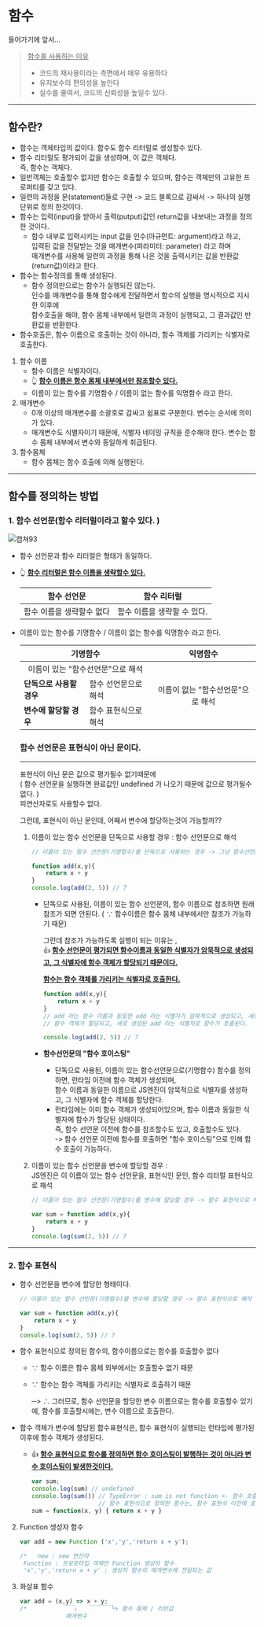 # 함수

들어가기에 앞서...

><u>함수를 사용하는 이유</u>
>
>- 코드의 재사용이라는 측면에서 매우 유용하다
>- 유지보수의 편의성을 높인다
>- 실수를 줄여서, 코드의 신뢰성을 높일수 있다. 

---

## 함수란? 

- 함수는 객체타입의 값이다. 함수도 함수 리터럴로 생성할수 있다. 
- 함수 리터럴도 평가되어 값을 생성하며, 이 값은 객체다. <br>즉, 함수는 객체다.
- 일반객체는 호출할수 없지만 함수는 호출할 수 있으며, 함수는 객체만의 고유한 프로퍼티를 갖고 있다. 
- 일련의 과정을 문(statement)들로 구현 -> 코드 블록으로 감싸서 -> 하나의 실행단위로 정의 한것이다. 
- 함수는 입력(input)을 받아서 출력(putput)값인 return값을 내보내는 과정을 정의한 것이다. 
  - 함수 내부로 입력시키는 input 값을 인수(아규먼트: argument)라고 하고, <br>입력된 값을 전달받는 것을 매개변수(파라미터: parameter) 라고 하며 <br>매개변수를 사용해 일련의 과정을 통해 나온 것을 출력시키는 값을 반환값(return값)이라고 한다.  
- 함수는 함수정의를 통해 생성된다. 
  - 함수 정의만으로는 함수가 실행되진 않는다. <br>인수를 매개변수를 통해 함수에게 전달하면서 함수의 실행을 명시적으로 지시한 이후에 <br>함수호출을 해야, 함수 몸체 내부에서 일련의 과정이 실행되고, 그 결과값인 반환값을 반환한다.
- 함수호출은, 함수 이름으로 호출하는 것이 아니라, 함수 객체를 가리키는 식별자로 호출한다. 

1. 함수 이름
   -  함수 이름은 식별자이다.
   -  👆 <u>**함수 이름은 함수 몸체 내부에서만 참조할수 있다.**</u> 
   - 이름이 있는 함수를 기명함수 / 이름이 없는 함수를 익명함수 라고 한다. 
2. 매개변수
   -  0개 이상의 매개변수를 소괄호로 감싸고 쉼표로 구분한다. 
     변수는 순서에 의미가 있다. 
   - 매개변수도 식별자이기 때문에, 식별자 네이밍 규칙을 준수해야 한다. 
     변수는 함수 몸체 내부에서 변수와 동일하게 취급된다. 
3. 함수몸체
   - 함수 몸체는 함수 호출에 의해 실행된다.

---

## 함수를 정의하는 방법

### 1. 함수 선언문(함수 리터럴이라고 할수 있다. )

![캡쳐93](https://user-images.githubusercontent.com/62126380/92209817-9b06b780-eec8-11ea-8aa1-31cca4bb5664.PNG) 

- 함수 선언문과 함수 리터럴은 형태가 동일하다.

- 👆 <u>**함수 리터럴은 함수 이름을 생략할수 있다.**</u>

  | 함수 선언문               | 함수 리터럴                 |
  | ------------------------- | --------------------------- |
  | 함수 이름을 생략할수 없다 | 함수 이름을 생략할 수 있다. |

- 이름이 있는 함수를 기명함수 / 이름이 없는 함수를 익명함수 라고 한다. 

  <table>
      <thead>
      <tr>
        <th colspan=2  align="center">기명함수</th>
        <th align="center">익명함수</th>
      </tr>
      </thead>
      <tbody>
      <tr>
      <td colspan=2 align="center">이름이 있는 "함수선언문"으로 해석</td>
      <td rowspan=3 align="center">이름이 없는 "함수선언문"으로 해석</td>
      </tr>
      <tr>
        <td span style="font-weight:bold">단독으로 사용할 경우</td>
          <td>함수 선언문으로 해석</td>
          </tr>
  <tr>
  <td  span style="font-weight:bold">변수에 할당할 경우</td>
      <td>함수 표현식으로 해석</td>
      </tr>
      </tbody>
    </table>
  
  ### 함수 선언문은 표현식이 아닌 문이다.
  
  ---
  
  표현식이 아닌 문은 값으로 평가될수 없기때문에<br>( 함수 선언문을 실행하면 완료값인 undefined 가 나오기 때문에 값으로 평가될수 없다. ) <br>피연산자로도 사용할수 없다.
  
  그런데, 표현식이 아닌 문인데, 어째서 변수에 할당하는것이 가능할까??
  
  1. 이름이 있는 함수 선언문을 단독으로 사용할 경우 :  함수 선언문으로 해석
  
     ```javascript
     // 이름이 있는 함수 선언문(기명함수)를 단독으로 사용하는 경우 -> 그냥 함수선언문으로 해석
     
     function add(x,y){ 
         return x + y 
     }
     console.log(add(2, 5)) // 7 
     ```
  
     - 단독으로 사용된, 이름이 있는 함수 선언문의, 함수 이름으로 참조하면 원래 참조가 되면 안된다. ( ∵ 함수이름은 함수 몸체 내부에서만 참조가 가능하기 때문)
  
       그런데 참조가 가능하도록 실행이 되는 이유는 ,<br>👍 **<u>함수 선언문이 평가되면 함수이름과 동일한 식별자가 암묵적으로 생성되고, 그 식별자에 함수 객체가 할당되기 때문이다.</u>** 
  
       **<u>함수는 함수 객체를 가리키는 식별자로 호출한다.</u>**
  
       ```javascript
       function add(x,y){
           return x + y
       }
       // add 라는 함수 이름과 동일한 add 라는 식별자가 암묵적으로 생성되고, 새로 생성된 add 라는 식별자에 
       // 함수 객체가 할당되고, 새로 생성된 add 라는 식별자로 함수가 호출된다.
       
       console.log(add(2, 5)) // 7 
       ```
  
     - **함수선언문의 "함수 호이스팅"**
       - 단독으로 사용된, 이름이 있는 함수선언문으로(기명함수) 함수를 정의하면, 런타임 이전에 함수 객체가 생성되며,<br> 함수 이름과 동일한 이름으로 JS엔진이 암묵적으로 식별자를 생성하고, 그 식별자에 함수 객체를 할당한다.
       - 런타임에는 이미 함수 객체가 생성되어있으며, 함수 이름과 동일한 식별자에 함수가 할당된 상태이다. <br>즉, 함수 선언문 이전에 함수를 참조할수도 있고, 호출할수도 있다. <br>-> 함수 선언문 이전에 함수를 호출하면 "함수 호이스팅"으로 인해 함수 호출이 가능하다.
  
  2. 이름이 있는 함수 선언문을 변수에 할당할 경우 : <br>JS엔진은 이 이름이 있는 함수 선언문을, 표현식인 문인, 함수 리터럴 표현식으로 해석
  
     ```javascript
     // 이름이 있는 함수 선언문(기명함수)를 변수에 할당할 경우 -> 함수 표현식으로 해석
     
     var sum = function add(x,y){ 
         return x + y 
     }
     console.log(sum(2, 5)) // 7 
     ```

---

### 2. 함수 표현식

- 함수 선언문을 변수에 할당한 형태이다. 

  ```javascript
  // 이름이 있는 함수 선언문(기명함수)를 변수에 할당할 경우 -> 함수 표현식으로 해석
  
  var sum = function add(x,y){ 
      return x + y 
  }
  console.log(sum(2, 5)) // 7 
  ```

- 함수 표현식으로 정의된 함수의, 함수이름으로는 함수를 호출할수 없다

  - ∵ 함수 이름은 함수 몸체 외부에서는 호출할수 없기 때문

  - ∵  함수는 함수 객체를 가리키는 식별자로 호출하기 때문

    ─> ∴ 그러므로, 함수 선언문을 할당한 변수 이름으로는 함수를 호출할수 있기에, 함수를 호출할시에는, 변수 이름으로 호출한다.

- 함수 객체가 변수에 할당된 함수표현식은, 함수 표현식이 실행되는 런타임에 평가된 이후에 함수 객체가 생성된다. 
  - 👍 **<u>함수 표현식으로 함수를 정의하면 함수 호이스팅이 발행하는 것이 아니라 변수 호이스팅이 발생한것이다.</u>**

    ```javascript
    var sum;
    console.log(sum) // undefined
    console.log(sum()) // TypeError : sum is not function <- 함수 호출했지만 TypeError 났다. 
    				   // 함수 표현식으로 정의한 함수는, 함수 표현식 이전에 호출하면 Error 난다.
    sum = function(x, y) { return x + y } 
    ```

2. Function 생성자 함수

   ```javascript
   var add = new Function ('x','y','return x + y');
   
   /*	new : new 연산자
   	Function : 프로포타입 객체인 Function 생성자 함수
   	'x','y','return x + y' : 생성자 함수의 매개변수에 전달되는 값
   ```

3. 화살표 함수

   ```javascript
   var add = (x,y) => x + y;
   /*		   ￣￣↓   ￣￣￣￣└> 함수 몸체 / 리턴값
    		    매개변수 
   ```

   